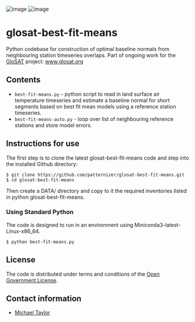 ![image](https://github.com/patternizer/glosat-best-fit-means/blob/master/model-1-fit-blue_hill-blue_hill.png)
![image](https://github.com/patternizer/glosat-best-fit-means/blob/master/models-monthly-normals-sterr-CASE-1A-1B-2A-blue_hill-blue_hill.png)

# glosat-best-fit-means

Python codebase for construction of optimal baseline normals from neighbouring station timeseries overlaps. Part of ongoing work for the [GloSAT](https://www.glosat.org) project: www.glosat.org 

## Contents

* `best-fit-means.py` - python script to read in land surface air temperature timeseries and estimate a baseline normal for short segments based on best fit mean models using a reference station timeseries.
* `best-fit-means-auto.py` - loop over list of neighbouring reference stations and store model errors.

## Instructions for use

The first step is to clone the latest glosat-best-fit-means code and step into the installed Github directory: 

    $ git clone https://github.com/patternizer/glosat-best-fit-means.git
    $ cd glosat-best-fit-means

Then create a DATA/ directory and copy to it the required inventories listed in python glosat-best-fit-means.

### Using Standard Python

The code is designed to run in an environment using Miniconda3-latest-Linux-x86_64.

    $ python best-fit-means.py

## License

The code is distributed under terms and conditions of the [Open Government License](http://www.nationalarchives.gov.uk/doc/open-government-licence/version/3/).

## Contact information

* [Michael Taylor](michael.a.taylor@uea.ac.uk)


